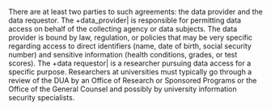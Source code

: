 There are at least two parties to such agreements: the data provider and the data requestor. The +data_provider| is responsible for permitting data access on behalf of the collecting agency or data subjects. The data provider is bound by law, regulation, or policies that may be very specific regarding access to direct identifiers (name, date of birth, social security number) and sensitive information (health conditions, grades, or test scores). The +data requestor| is a researcher pursuing data access for a specific purpose. Researchers at universities must typically go through a review of the DUA by an Office of Research or Sponsored Programs or the Office of the General Counsel and possibly by university information security specialists.

